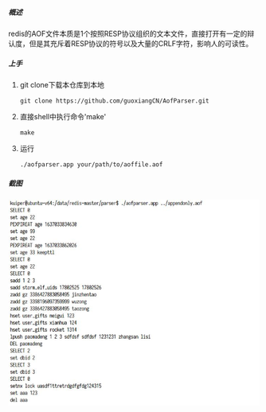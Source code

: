 ##### 概述

redis的AOF文件本质是1个按照RESP协议组织的文本文件，直接打开有一定的辩认度，但是其充斥着RESP协议的符号以及大量的CRLF字符，影响人的可读性。

##### 上手

1. git clone下载本仓库到本地

   ```
   git clone https://github.com/guoxiangCN/AofParser.git
   ```

   

2. 直接shell中执行命令'make'

   ```shell
   make
   ```

   

3. 运行

   ```shell
   ./aofparser.app your/path/to/aoffile.aof
   ```



##### 截图
![image](https://github.com/guoxiangCN/AofParser/blob/main/example.JPG)
